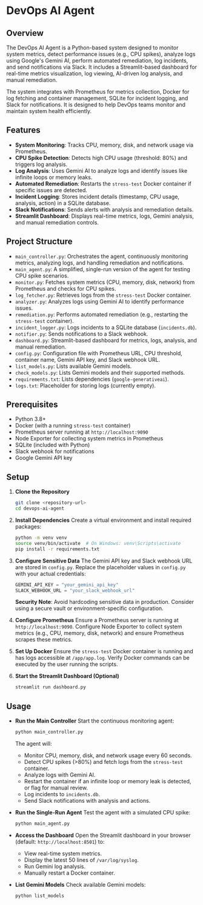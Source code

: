 # DevOps AI Agent

## Overview
The DevOps AI Agent is a Python-based system designed to monitor system metrics, detect performance issues (e.g., CPU spikes), analyze logs using Google's Gemini AI, perform automated remediation, log incidents, and send notifications via Slack. It includes a Streamlit-based dashboard for real-time metrics visualization, log viewing, AI-driven log analysis, and manual remediation.

The system integrates with Prometheus for metrics collection, Docker for log fetching and container management, SQLite for incident logging, and Slack for notifications. It is designed to help DevOps teams monitor and maintain system health efficiently.

## Features
- **System Monitoring**: Tracks CPU, memory, disk, and network usage via Prometheus.
- **CPU Spike Detection**: Detects high CPU usage (threshold: 80%) and triggers log analysis.
- **Log Analysis**: Uses Gemini AI to analyze logs and identify issues like infinite loops or memory leaks.
- **Automated Remediation**: Restarts the `stress-test` Docker container if specific issues are detected.
- **Incident Logging**: Stores incident details (timestamp, CPU usage, analysis, action) in a SQLite database.
- **Slack Notifications**: Sends alerts with analysis and remediation details.
- **Streamlit Dashboard**: Displays real-time metrics, logs, Gemini analysis, and manual remediation controls.

## Project Structure
- `main_controller.py`: Orchestrates the agent, continuously monitoring metrics, analyzing logs, and handling remediation and notifications.
- `main_agent.py`: A simplified, single-run version of the agent for testing CPU spike scenarios.
- `monitor.py`: Fetches system metrics (CPU, memory, disk, network) from Prometheus and checks for CPU spikes.
- `log_fetcher.py`: Retrieves logs from the `stress-test` Docker container.
- `analyzer.py`: Analyzes logs using Gemini AI to identify performance issues.
- `remediation.py`: Performs automated remediation (e.g., restarting the `stress-test` container).
- `incident_logger.py`: Logs incidents to a SQLite database (`incidents.db`).
- `notifier.py`: Sends notifications to a Slack webhook.
- `dashboard.py`: Streamlit-based dashboard for metrics, logs, analysis, and manual remediation.
- `config.py`: Configuration file with Prometheus URL, CPU threshold, container name, Gemini API key, and Slack webhook URL.
- `list_models.py`: Lists available Gemini models.
- `check_models.py`: Lists Gemini models and their supported methods.
- `requirements.txt`: Lists dependencies (`google-generativeai`).
- `logs.txt`: Placeholder for storing logs (currently empty).

## Prerequisites
- Python 3.8+
- Docker (with a running `stress-test` container)
- Prometheus server running at `http://localhost:9090`
- Node Exporter for collecting system metrics in Prometheus
- SQLite (included with Python)
- Slack webhook for notifications
- Google Gemini API key

## Setup
1. **Clone the Repository**
   ```bash
   git clone <repository-url>
   cd devops-ai-agent
   ```

2. **Install Dependencies**
   Create a virtual environment and install required packages:
   ```bash
   python -m venv venv
   source venv/bin/activate  # On Windows: venv\Scripts\activate
   pip install -r requirements.txt
   ```

3. **Configure Sensitive Data**
   The Gemini API key and Slack webhook URL are stored in `config.py`. Replace the placeholder values in `config.py` with your actual credentials:
   ```python
   GEMINI_API_KEY = "your_gemini_api_key"
   SLACK_WEBHOOK_URL = "your_slack_webhook_url"
   ```
   **Security Note**: Avoid hardcoding sensitive data in production. Consider using a secure vault or environment-specific configuration.

4. **Configure Prometheus**
   Ensure a Prometheus server is running at `http://localhost:9090`. Configure Node Exporter to collect system metrics (e.g., CPU, memory, disk, network) and ensure Prometheus scrapes these metrics.

5. **Set Up Docker**
   Ensure the `stress-test` Docker container is running and has logs accessible at `/app/app.log`. Verify Docker commands can be executed by the user running the scripts.

6. **Start the Streamlit Dashboard (Optional)**
   ```bash
   streamlit run dashboard.py
   ```

## Usage
- **Run the Main Controller**
   Start the continuous monitoring agent:
   ```bash
   python main_controller.py
   ```
   The agent will:
   - Monitor CPU, memory, disk, and network usage every 60 seconds.
   - Detect CPU spikes (>80%) and fetch logs from the `stress-test` container.
   - Analyze logs with Gemini AI.
   - Restart the container if an infinite loop or memory leak is detected, or flag for manual review.
   - Log incidents to `incidents.db`.
   - Send Slack notifications with analysis and actions.

- **Run the Single-Run Agent**
   Test the agent with a simulated CPU spike:
   ```bash
   python main_agent.py
   ```

- **Access the Dashboard**
   Open the Streamlit dashboard in your browser (default: `http://localhost:8501`) to:
   - View real-time system metrics.
   - Display the latest 50 lines of `/var/log/syslog`.
   - Run Gemini log analysis.
   - Manually restart a Docker container.

- **List Gemini Models**
   Check available Gemini models:
   ```bash
   python list_models
